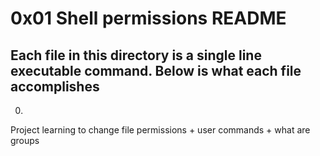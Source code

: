 
# 0x01 Shell permissions README
## Each file in this directory is a single line executable command. Below is what each file accomplishes

0.

Project learning to change file permissions + user commands + what are groups

